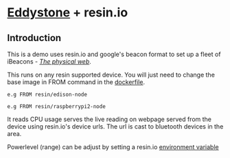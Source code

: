 # [Eddystone](https://github.com/don/node-eddystone-beacon) + resin.io

## Introduction

This is a demo uses resin.io and google's beacon format to set up a fleet of iBeacons - *[The physical web](https://google.github.io/physical-web/)*.

This runs on any resin supported device. You will just need to change the base image in FROM command in the [dockerfile](). 

```
e.g FROM resin/edison-node
```

```
e.g FROM resin/raspberrypi2-node
```

It reads CPU usage serves the live reading on webpage served from the device using resin.io's device urls. The url is cast to bluetooth devices in the area. 

Powerlevel (range) can be adjust by setting a resin.io [environment variable](http://docs.resin.io/#/pages/using/env-vars.md)

